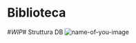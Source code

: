 # Biblioteca 
#_WIP_#
Struttura DB
![name-of-you-image](https://raw.githubusercontent.com/Marco57589/screenshot/main/db.png?token=AL6TXN7E6EVO7TLZ6XOSZOLAVO6SG)
